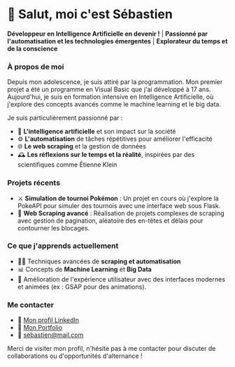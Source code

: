 # 👋 Salut, moi c'est Sébastien

**Développeur en Intelligence Artificielle en devenir !** | **Passionné par l'automatisation et les technologies émergentes** | **Explorateur du temps et de la conscience**

### À propos de moi

Depuis mon adolescence, je suis attiré par la programmation. Mon premier projet a été un programme en Visual Basic que j'ai développé à 17 ans. Aujourd'hui, je suis en formation intensive en Intelligence Artificielle, où j'explore des concepts avancés comme le machine learning et le big data.

Je suis particulièrement passionné par :
- 🧠 **L'intelligence artificielle** et son impact sur la société
- ⚙️ **L'automatisation** de tâches répétitives pour améliorer l'efficacité
- 🌐 **Le web scraping** et la gestion de données
- 🕰️ **Les réflexions sur le temps et la réalité**, inspirées par des scientifiques comme Étienne Klein

### Projets récents
- ⚔️ **Simulation de tournoi Pokémon** : Un projet en cours où j'explore la PokeAPI pour simuler des tournois avec une interface web sous Flask.
- 🔄 **Web Scraping avancé** : Réalisation de projets complexes de scraping avec gestion de pagination, aléatoire des en-têtes et délais pour contourner les blocages.

### Ce que j'apprends actuellement
- 👨‍💻 Techniques avancées de **scraping et automatisation**
- 📊 Concepts de **Machine Learning** et **Big Data**
- 🎨 Amélioration de l'expérience utilisateur avec des interfaces modernes et animées (ex : GSAP pour des animations).

### Me contacter

- 💼 [Mon profil LinkedIn](https://www.linkedin.com/in/s%C3%A9bastien-gerard-508062329/)
- 📂 [Mon Portfolio](https://votresiteweb.com)
- 📧 [sebastien@mail.com](mailto:sebastien@mail.com)

Merci de visiter mon profil, n'hésite pas à me contacter pour discuter de collaborations ou d'opportunités d'alternance !
